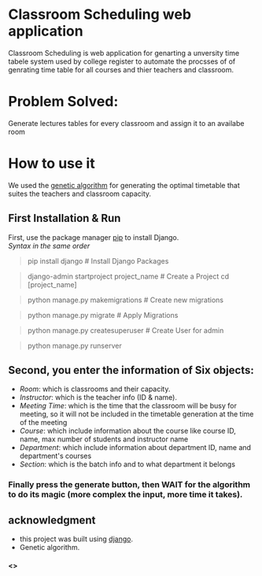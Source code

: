 # Classroom Scheduling web application

Classroom Scheduling is web application for genarting a unversity time tabele system used by college register to automate the procsses of of genrating time table for all courses and thier teachers and classroom.
# Problem Solved:
Generate lectures tables for every classroom and assign it to an availabe room 


# How to use it 

We used the [genetic algorithm](https://www.geeksforgeeks.org/genetic-algorithms/) for generating the optimal timetable that suites the teachers and classroom capacity.

## First Installation & Run

First, use the package manager [pip](https://pip.pypa.io/en/stable/) to install Django.\
_Syntax in the same order_ 
>pip install django # Install Django Packages

>django-admin startproject project_name # Create a Project
>cd [project_name]

>python manage.py makemigrations # Create new migrations

>python manage.py migrate # Apply Migrations

>python manage.py createsuperuser # Create User for admin

>python manage.py runserver


## Second, you enter the information of Six objects:
- *Room*: which is classrooms and their capacity.
- *Instructor*: which is the teacher info (ID & name).
- *Meeting Time*: which is the time that the classroom will be busy for meeting, so it will not be included in the timetable generation at the time of the meeting
- *Course*: which include information about the course like course ID, name, max number of students and instructor name
- *Department*: which include information about department ID, name and department's courses 
- *Section*: which is the batch info and to what department it belongs

### Finally press the generate button, then WAIT for the algorithm to do its magic (more complex the input, more time it takes).





## acknowledgment
- this project was built using [django](https://www.djangoproject.com/).
- Genetic algorithm.

#### <<Please make sure to update tests as appropriate.>>

